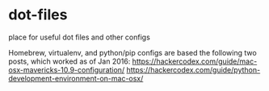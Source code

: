 # dot-files
place for useful dot files and other configs

Homebrew, virtualenv, and python/pip configs are based the following two posts, which worked as of Jan 2016:
https://hackercodex.com/guide/mac-osx-mavericks-10.9-configuration/
https://hackercodex.com/guide/python-development-environment-on-mac-osx/
